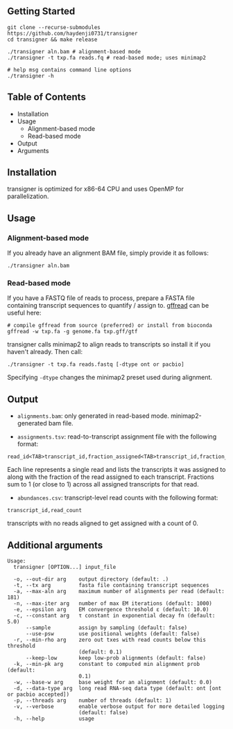 ## Getting Started

```
git clone --recurse-submodules https://github.com/haydenji0731/transigner
cd transigner && make release

./transigner aln.bam # alignment-based mode
./transigner -t txp.fa reads.fq # read-based mode; uses minimap2

# help msg contains command line options
./transigner -h
```

## Table of Contents

- Installation
- Usage
  - Alignment-based mode
  - Read-based mode
- Output
- Arguments

## Installation

transigner is optimized for x86-64 CPU and uses OpenMP for parallelization.


## Usage
### Alignment-based mode

If you already have an alignment BAM file, simply provide it as follows:

```
./transigner aln.bam
```

### Read-based mode

If you have a FASTQ file of reads to process, prepare a FASTA file containing transcript sequences to quantify / assign to. [gffread](https://github.com/gpertea/gffread) can be useful here:

```
# compile gffread from source (preferred) or install from bioconda
gffread -w txp.fa -g genome.fa txp.gff/gtf
```

transigner calls minimap2 to align reads to transcripts so install it if you haven't already. Then call:

```
./transigner -t txp.fa reads.fastq [-dtype ont or pacbio]
```

Specifying `-dtype` changes the minimap2 preset used during alignment.

## Output

- `alignments.bam`: only generated in read-based mode. minimap2-generated bam file.

- `assignments.tsv`: read-to-transcript assignment file with the following format:

```
read_id<TAB>transcript_id,fraction_assigned<TAB>transcript_id,fraction_assigned...
```
Each line represents a single read and lists the transcripts it was assigned to along with the fraction of the read assigned to each transcript. Fractions sum to 1 (or close to 1) across all assigned transcripts for that read.

- `abundances.csv`: transcript-level read counts with the following format:

```
transcript_id,read_count
```

transcripts with no reads aligned to get assigned with a count of 0.

## Additional arguments

```
Usage:
  transigner [OPTION...] input_file

  -o, --out-dir arg    output directory (default: .)
  -t, --tx arg         fasta file containing transcript sequences
  -a, --max-aln arg    maximum number of alignments per read (default: 181)
  -n, --max-iter arg   number of max EM iterations (default: 1000)
  -e, --epsilon arg    EM convergence threshold ε (default: 10.0)
  -c, --constant arg   τ constant in exponential decay fn (default: 5.0)
      --sample         assign by sampling (default: false)
      --use-psw        use positional weights (default: false)
  -r, --min-rho arg    zero out txes with read counts below this threshold 
                       (default: 0.1)
      --keep-low       keep low-prob alignments (default: false)
  -k, --min-pk arg     constant to computed min alignment prob (default: 
                       0.1)
  -w, --base-w arg     base weight for an alignment (default: 0.0)
  -d, --data-type arg  long read RNA-seq data type (default: ont [ont or pacbio accepted])
  -p, --threads arg    number of threads (default: 1)
  -v, --verbose        enable verbose output for more detailed logging 
                       (default: false)
  -h, --help           usage
```
